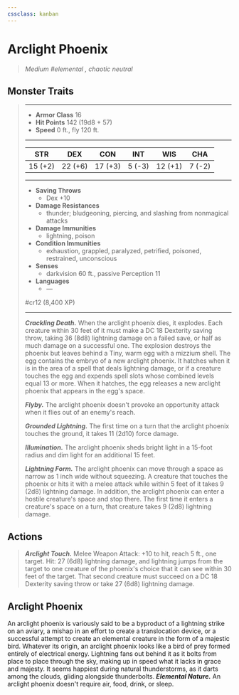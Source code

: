 ```yaml
---
cssclass: kanban
---
```


# Arclight Phoenix
>*Medium #elemental , chaotic neutral*
## Monster Traits
>___
>- **Armor Class** 16
>- **Hit Points** 142 (19d8 + 57)
>- **Speed** 0 ft., fly 120 ft.
>___
>|STR|DEX|CON|INT|WIS|CHA|
>|:---:|:---:|:---:|:---:|:---:|:---:|
>|15 (+2)|22 (+6)|17 (+3)|5 (-3)|12 (+1)|7 (-2)|
>___
>- **Saving Throws**
>	 - Dex +10
>- **Damage Resistances**
>	 - thunder; bludgeoning, piercing, and slashing from nonmagical attacks
>- **Damage Immunities**
>	 - lightning, poison
>- **Condition Immunities**
>	 - exhaustion, grappled, paralyzed, petrified, poisoned, restrained, unconscious
>- **Senses**
>	 - darkvision 60 ft., passive Perception 11
>- **Languages**
>	 - —
>
> #cr12 (8,400 XP)
>___
>***Crackling Death.*** When the arclight phoenix dies, it explodes. Each creature within 30 feet of it must make a DC 18 Dexterity saving throw, taking 36 (8d8) lightning damage on a failed save, or half as much damage on a successful one. The explosion destroys the phoenix but leaves behind a Tiny, warm egg with a mizzium shell. The egg contains the embryo of a new arclight phoenix. It hatches when it is in the area of a spell that deals lightning damage, or if a creature touches the egg and expends spell slots whose combined levels equal 13 or more. When it hatches, the egg releases a new arclight phoenix that appears in the egg's space.  
>
>***Flyby.*** The arclight phoenix doesn't provoke an opportunity attack when it flies out of an enemy's reach.  
>
>***Grounded Lightning.*** The first time on a turn that the arclight phoenix touches the ground, it takes 11 (2d10) force damage.  
>
>***Illumination.*** The arclight phoenix sheds bright light in a 15-foot radius and dim light for an additional 15 feet.  
>
>***Lightning Form.*** The arclight phoenix can move through a space as narrow as 1 inch wide without squeezing. A creature that touches the phoenix or hits it with a melee attack while within 5 feet of it takes 9 (2d8) lightning damage. In addition, the arclight phoenix can enter a hostile creature's space and stop there. The first time it enters a creature's space on a turn, that creature takes 9 (2d8) lightning damage.  
>
## Actions
>***Arclight Touch.*** Melee Weapon Attack: +10 to hit, reach 5 ft., one target. Hit: 27 (6d8) lightning damage, and lightning jumps from the target to one creature of the phoenix's choice that it can see within 30 feet of the target. That second creature must succeed on a DC 18 Dexterity saving throw or take 27 (6d8) lightning damage.
## Arclight Phoenix
An arclight phoenix is variously said to be a byproduct of a lightning strike on an aviary, a mishap in an effort to create a translocation device, or a successful attempt to create an elemental creature in the form of a majestic bird.
Whatever its origin, an arclight phoenix looks like a bird of prey formed entirely of electrical energy. Lightning fans out behind it as it bolts from place to place through the sky, making up in speed what it lacks in grace and majesty. It seems happiest during natural thunderstorms, as it darts among the clouds, gliding alongside thunderbolts.
***Elemental Nature.*** An arclight phoenix doesn't require air, food, drink, or sleep.